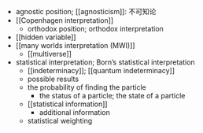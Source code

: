 - agnostic position; [[agnosticism]]: 不可知论
- [[Copenhagen interpretation]]
    - orthodox position; orthodox interpretation
- [[hidden variable]]
- [[many worlds interpretation (MWI)]]
    - [[multiverse]]
- statistical interpretation; Born’s statistical interpretation
    - [[indeterminacy]]; [[quantum indeterminacy]]
    - possible results
    - the probability of finding the particle
        - the status of a particle; the state of a particle
    - [[statistical information]]
        - additional information
    - statistical weighting
